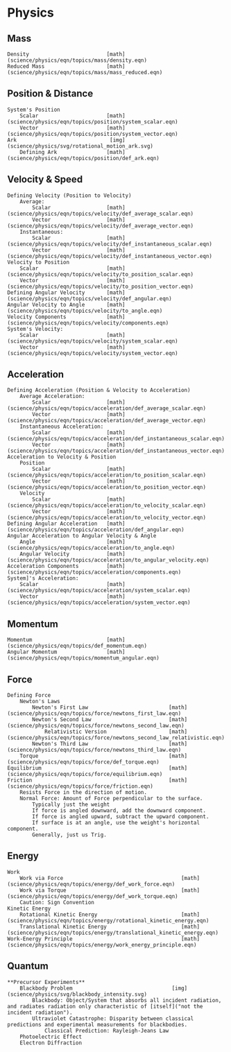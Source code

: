 # Physics

## Mass
	Density							[math](science/physics/eqn/topics/mass/density.eqn)
	Reduced Mass					[math](science/physics/eqn/topics/mass/mass_reduced.eqn)

## Position & Distance
	System's Position
		Scalar						[math](science/physics/eqn/topics/position/system_scalar.eqn)
		Vector						[math](science/physics/eqn/topics/position/system_vector.eqn)
	Ark								 [img](science/physics/svg/rotational_motion_ark.svg)
		Defining Ark				[math](science/physics/eqn/topics/position/def_ark.eqn)
	

## Velocity & Speed
	Defining Velocity (Position to Velocity)
		Average:
			Scalar					[math](science/physics/eqn/topics/velocity/def_average_scalar.eqn)
			Vector					[math](science/physics/eqn/topics/velocity/def_average_vector.eqn)
		Instantaneous:
			Scalar					[math](science/physics/eqn/topics/velocity/def_instantaneous_scalar.eqn)
			Vector					[math](science/physics/eqn/topics/velocity/def_instantaneous_vector.eqn)
	Velocity to Position
		Scalar						[math](science/physics/eqn/topics/velocity/to_position_scalar.eqn)
		Vector						[math](science/physics/eqn/topics/velocity/to_position_vector.eqn)
	Defining Angular Velocity		[math](science/physics/eqn/topics/velocity/def_angular.eqn)
	Angular Velocity to Angle		[math](science/physics/eqn/topics/velocity/to_angle.eqn)
	Velocity Components				[math](science/physics/eqn/topics/velocity/components.eqn)
	System's Velocity:
		Scalar						[math](science/physics/eqn/topics/velocity/system_scalar.eqn)
		Vector						[math](science/physics/eqn/topics/velocity/system_vector.eqn)


## Acceleration
	Defining Acceleration (Position & Velocity to Acceleration)
		Average Acceleration:
			Scalar					[math](science/physics/eqn/topics/acceleration/def_average_scalar.eqn)
			Vector					[math](science/physics/eqn/topics/acceleration/def_average_vector.eqn)
		Instantaneous Acceleration: 
			Scalar					[math](science/physics/eqn/topics/acceleration/def_instantaneous_scalar.eqn)
			Vector					[math](science/physics/eqn/topics/acceleration/def_instantaneous_vector.eqn)
	Acceleration to Velocity & Position
		Position
			Scalar					[math](science/physics/eqn/topics/acceleration/to_position_scalar.eqn)
			Vector					[math](science/physics/eqn/topics/acceleration/to_position_vector.eqn)
		Velocity
			Scalar					[math](science/physics/eqn/topics/acceleration/to_velocity_scalar.eqn)
			Vector					[math](science/physics/eqn/topics/acceleration/to_velocity_vector.eqn)
	Defining Angular Acceleration	[math](science/physics/eqn/topics/acceleration/def_angular.eqn)
	Angular Acceleration to Angular Velocity & Angle
		Angle						[math](science/physics/eqn/topics/acceleration/to_angle.eqn)
		Angular Velocity			[math](science/physics/eqn/topics/acceleration/to_angular_velocity.eqn)
	Acceleration Components			[math](science/physics/eqn/topics/acceleration/components.eqn)
	System]'s Acceleration: 
		Scalar						[math](science/physics/eqn/topics/acceleration/system_scalar.eqn)
		Vector						[math](science/physics/eqn/topics/acceleration/system_vector.eqn)
	
## Momentum
	Momentum						[math](science/physics/eqn/topics/def_momentum.eqn)
	Angular Momentum				[math](science/physics/eqn/topics/momentum_angular.eqn)

## Force 
	Defining Force
		Newton's Laws
			Newton's First Law							[math](science/physics/eqn/topics/force/newtons_first_law.eqn)
			Newton's Second Law							[math](science/physics/eqn/topics/force/newtons_second_law.eqn)
				Relativistic Version					[math](science/physics/eqn/topics/force/newtons_second_law_relativistic.eqn)
			Newton's Third Law							[math](science/physics/eqn/topics/force/newtons_third_law.eqn)
		Torque											[math](science/physics/eqn/topics/force/def_torque.eqn)
	Equilibrium											[math](science/physics/eqn/topics/force/equilibrium.eqn)
	Friction											[math](science/physics/eqn/topics/force/friction.eqn)
		Resists Force in the direction of motion. 
		Normal Force: Amount of Force perpendicular to the surface.
			Typically just the weight
			If force is angled downward, add the downward component.
			If force is angled upward, subtract the upward component.
			If surface is at an angle, use the weight's horizontal component.
			Generally, just us Trig.
	
## Energy
	Work
		Work via Force										[math](science/physics/eqn/topics/energy/def_work_force.eqn)
		Work via Torque										[math](science/physics/eqn/topics/energy/def_work_torque.eqn)
		Caution: Sign Convention
	Kinetic Energy
		Rotational Kinetic Energy							[math](science/physics/eqn/topics/energy/rotational_kinetic_energy.eqn)
		Translational Kinetic Energy						[math](science/physics/eqn/topics/energy/translational_kinetic_energy.eqn)
	Work-Energy Principle									[math](science/physics/eqn/topics/energy/work_energy_principle.eqn)

## Quantum
	**Precursor Experiments**
		Blackbody Problem								 [img](science/physics/svg/blackbody_intensity.svg)
			Blackbody: Object/System that absorbs all incident radiation, and radiates radiation only characteristic of [itself]("not the incident radiation").
			Ultraviolet Catastrophe: Disparity between classical predictions and experimental measurements for blackbodies.
				Classical Prediction: Rayleigh-Jeans Law
		Photoelectric Effect
		Electron Diffraction